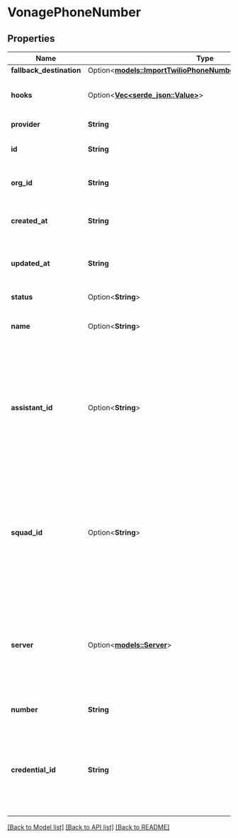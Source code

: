 # VonagePhoneNumber

## Properties

Name | Type | Description | Notes
------------ | ------------- | ------------- | -------------
**fallback_destination** | Option<[**models::ImportTwilioPhoneNumberDtoFallbackDestination**](ImportTwilioPhoneNumberDTO_fallbackDestination.md)> |  | [optional]
**hooks** | Option<[**Vec<serde_json::Value>**](serde_json::Value.md)> | This is the hooks that will be used for incoming calls to this phone number. | [optional]
**provider** | **String** | This is to use numbers bought on Vonage. | 
**id** | **String** | This is the unique identifier for the phone number. | 
**org_id** | **String** | This is the unique identifier for the org that this phone number belongs to. | 
**created_at** | **String** | This is the ISO 8601 date-time string of when the phone number was created. | 
**updated_at** | **String** | This is the ISO 8601 date-time string of when the phone number was last updated. | 
**status** | Option<**String**> | This is the status of the phone number. | [optional]
**name** | Option<**String**> | This is the name of the phone number. This is just for your own reference. | [optional]
**assistant_id** | Option<**String**> | This is the assistant that will be used for incoming calls to this phone number.  If neither `assistantId` nor `squadId` is set, `assistant-request` will be sent to your Server URL. Check `ServerMessage` and `ServerMessageResponse` for the shape of the message and response that is expected. | [optional]
**squad_id** | Option<**String**> | This is the squad that will be used for incoming calls to this phone number.  If neither `assistantId` nor `squadId` is set, `assistant-request` will be sent to your Server URL. Check `ServerMessage` and `ServerMessageResponse` for the shape of the message and response that is expected. | [optional]
**server** | Option<[**models::Server**](Server.md)> | This is where Vapi will send webhooks. You can find all webhooks available along with their shape in ServerMessage schema.  The order of precedence is:  1. assistant.server 2. phoneNumber.server 3. org.server | [optional]
**number** | **String** | These are the digits of the phone number you own on your Vonage. | 
**credential_id** | **String** | This is the credential you added in dashboard.vapi.ai/keys. This is used to configure the number to send inbound calls to Vapi, make outbound calls and do live call updates like transfers and hangups. | 

[[Back to Model list]](../README.md#documentation-for-models) [[Back to API list]](../README.md#documentation-for-api-endpoints) [[Back to README]](../README.md)


